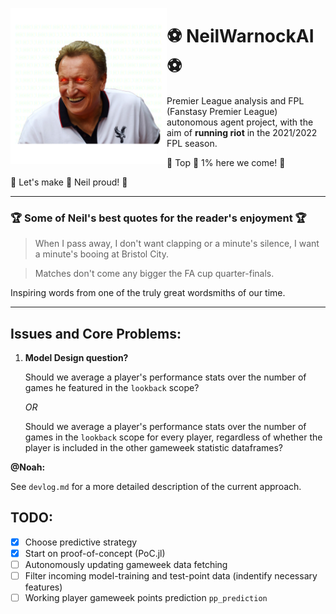 <img src="./assets/daddyNeil.png" height="250" align="left"></img>

# ⚽️ NeilWarnockAI ⚽️

Premier League analysis and FPL (Fanstasy Premier League) autonomous agent project, with the aim of __running riot__ in
the 2021/2022 FPL season.

🚀 Top 🏅 1% here we come! 🚀

🙌 Let's make 👑 Neil proud! 🙌

---

### 🏆️ Some of Neil's best quotes for the reader's enjoyment 🏆

> When I pass away, I don't want clapping or a minute's silence, I want a minute's booing at Bristol City.

> Matches don't come any bigger the FA cup quarter-finals.

Inspiring words from one of the truly great wordsmiths of our time.

---

## Issues and Core Problems:

1. __Model Design question?__

	Should we average a player's performance stats over the number of games he featured in the `lookback` scope?

	_OR_

	Should we average a player's performance stats over the number of games in the `lookback` scope for every player, regardless of whether the player is included in the other gameweek statistic dataframes? 

__@Noah:__

See `devlog.md` for a more detailed description of the current approach.

## TODO:

- [x] Choose predictive strategy
- [x] Start on proof-of-concept (PoC.jl)
- [ ] Autonomously updating gameweek data fetching
- [ ] Filter incoming model-training and test-point data (indentify necessary features)
- [ ] Working player gameweek points prediction `pp_prediction`
